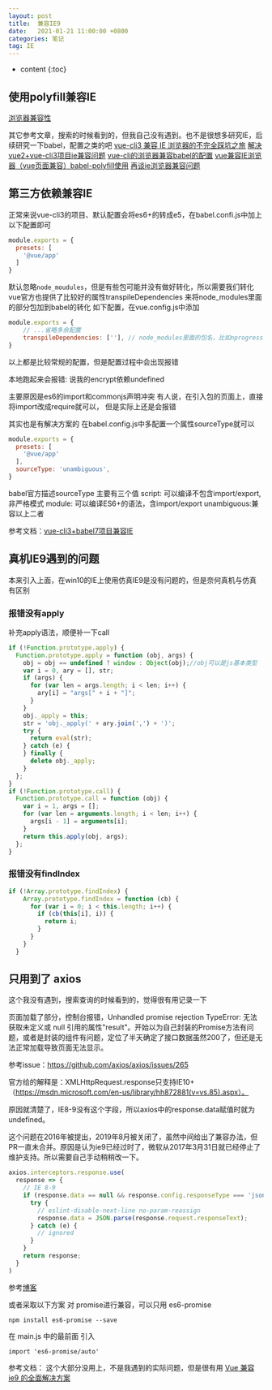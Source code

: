 ```yaml
---
layout: post
title:  兼容IE9
date:   2021-01-21 11:00:00 +0800
categories: 笔记
tag: IE
---
```

* content
{:toc}

## 使用polyfill兼容IE

[浏览器兼容性](https://cli.vuejs.org/zh/guide/browser-compatibility.html#构建库或是-web-component-时的-polyfills)

其它参考文章，搜索的时候看到的，但我自己没有遇到。也不是很想多研究IE，后续研究一下babel，配置之类的吧
[vue-cli3 兼容 IE 浏览器的不完全踩坑之旅](https://www.jianshu.com/p/a778e91ed412)
[解决vue2+vue-cli3项目ie兼容问题](https://www.cnblogs.com/kingjordan/p/12026978.html)
[vue-cli的浏览器兼容babel的配置](https://www.cnblogs.com/chun321/p/13070553.html)
[vue兼容IE浏览器（vue页面兼容）babel-polyfill使用](https://blog.csdn.net/weixin_44132927/article/details/103893874)
[再谈ie浏览器兼容问题](http://jartto.wang/2016/12/06/talk-about-ie-compatible-over-again/)

## 第三方依赖兼容IE

正常来说vue-cli3的项目、默认配置会将es6+的转成e5，在babel.confi.js中加上以下配置即可

```js
module.exports = {
  presets: [
    '@vue/app'
  ]
}
```

默认忽略`node_moudules`，但是有些包可能并没有做好转化，所以需要我们转化
vue官方也提供了比较好的属性transpileDependencies
来将node_modules里面的部分包加到babel的转化
如下配置，在vue.config.js中添加

```js
module.exports = {
    // ...省略多余配置
    transpileDependencies: [''], // node_modules里面的包名，比如nprogress,encrypt
}
```

以上都是比较常规的配置，但是配置过程中会出现报错

本地跑起来会报错:
说我的encrypt依赖undefined

主要原因是es6的import和commonjs声明冲突
有人说，在引入包的页面上，直接将import改成require就可以，
但是实际上还是会报错

其实也是有解决方案的
在babel.config.js中多配置一个属性sourceType就可以

```js
module.exports = {
  presets: [
    '@vue/app'
  ],
  sourceType: 'unambiguous',
}
```

babel官方描述sourceType
主要有三个值
script: 可以编译不包含import/export,非严格模式
module: 可以编译ES6+的语法，含import/export
unambiguous:兼容以上二者

参考文档：[vue-cli3+babel7项目兼容IE](https://segmentfault.com/a/1190000038995154)

## 真机IE9遇到的问题

本来引入上面，在win10的IE上使用仿真IE9是没有问题的，但是奈何真机与仿真有区别

### 报错没有apply

补充apply语法，顺便补一下call

```js
if (!Function.prototype.apply) {
  Function.prototype.apply = function (obj, args) {
    obj = obj == undefined ? window : Object(obj);//obj可以是js基本类型
    var i = 0, ary = [], str;
    if (args) {
      for (var len = args.length; i < len; i++) {
        ary[i] = "args[" + i + "]";
      }
    }
    obj._apply = this;
    str = 'obj._apply(' + ary.join(',') + ')';
    try {
      return eval(str);
    } catch (e) {
    } finally {
      delete obj._apply;
    }
  };
}
if (!Function.prototype.call) {
  Function.prototype.call = function (obj) {
    var i = 1, args = [];
    for (var len = arguments.length; i < len; i++) {
      args[i - 1] = arguments[i];
    }
    return this.apply(obj, args);
  };
}
```

### 报错没有findIndex

```js
if (!Array.prototype.findIndex) {
    Array.prototype.findIndex = function (cb) {
      for (var i = 0; i < this.length; i++) {
        if (cb(this[i], i)) {
          return i;
        }
      }
    }
  }
```

## 只用到了 axios

这个我没有遇到，搜索查询的时候看到的，觉得很有用记录一下

页面加载了部分，控制台报错，Unhandled promise rejection TypeError: 无法获取未定义或 null 引用的属性"result"。开始以为自己封装的Promise方法有问题，或者是封装的组件有问题，定位了半天确定了接口数据虽然200了，但还是无法正常加载导致页面无法显示。

参考issue：<https://github.com/axios/axios/issues/265>

官方给的解释是：XMLHttpRequest.response只支持IE10+（<https://msdn.microsoft.com/en-us/library/hh872881(v=vs.85).aspx）。>

原因就清楚了，IE8-9没有这个字段，所以axios中的response.data赋值时就为undefined。

这个问题在2016年被提出，2019年8月被关闭了，虽然中间给出了兼容办法，但PR一直未合并。原因是认为ie9已经过时了，微软从2017年3月31日就已经停止了维护支持。所以需要自己手动稍稍改一下。

```js
axios.interceptors.response.use(
  response => {
    // IE 8-9
    if (response.data == null && response.config.responseType === 'json' && response.request.responseText != null) {
      try {
        // eslint-disable-next-line no-param-reassign
        response.data = JSON.parse(response.request.responseText);
      } catch (e) {
        // ignored
      }
    }
    return response;
  }
)
```

参考[博客](https://blog.csdn.net/yotcap/article/details/103545622)

或者采取以下方案
对 promise进行兼容，可以只用 es6-promise

```shell
npm install es6-promise --save
```

在 main.js 中的最前面 引入

```shell
import 'es6-promise/auto'
```

参考文档：
这个大部分没用上，不是我遇到的实际问题，但是很有用
[Vue 兼容 ie9 的全面解决方案](https://juejin.cn/post/6844903621927108615#heading-4)
